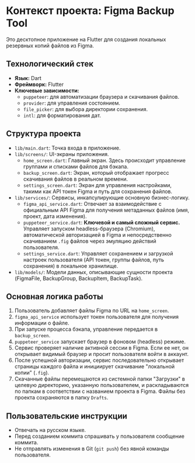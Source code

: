 # Контекст проекта: Figma Backup Tool

Это десктопное приложение на Flutter для создания локальных резервных копий файлов из Figma.

## Технологический стек
- **Язык:** Dart
- **Фреймворк:** Flutter
- **Ключевые зависимости:**
  - `puppeteer`: для автоматизации браузера и скачивания файлов.
  - `provider`: для управления состоянием.
  - `file_picker`: для выбора директории сохранения.
  - `intl`: для форматирования дат.

## Структура проекта

- `lib/main.dart`: Точка входа в приложение.
- `lib/screens/`: UI-экраны приложения.
  - `home_screen.dart`: Главный экран. Здесь происходит управление группами и списками файлов для бэкапа.
  - `backup_screen.dart`: Экран, который отображает прогресс скачивания файлов в реальном времени.
  - `settings_screen.dart`: Экран для управления настройками, такими как API токен Figma и путь для сохранения файлов.
- `lib/services/`: Сервисы, инкапсулирующие основную бизнес-логику.
  - `figma_api_service.dart`: Отвечает за взаимодействие с официальным API Figma для получения метаданных файлов (имя, проект, дата изменения).
  - `puppeteer_service.dart`: **Ключевой и самый сложный сервис.** Управляет запуском headless-браузера (Chromium), автоматической авторизацией в Figma и непосредственно скачиванием `.fig` файлов через эмуляцию действий пользователя.
  - `settings_service.dart`: Управляет сохранением и загрузкой настроек пользователя (API токен, группы файлов, путь сохранения) в локальное хранилище.
- `lib/models/`: Модели данных, описывающие сущности проекта (FigmaFile, BackupGroup, BackupItem, BackupTask).

## Основная логика работы
1.  Пользователь добавляет файлы Figma по URL на `home_screen`.
2.  `figma_api_service` использует токен пользователя для получения информации о файле.
3.  При запуске процесса бэкапа, управление передается в `backup_screen`.
4.  `puppeteer_service` запускает браузер в фоновом (headless) режиме.
5.  Сервис проверяет наличие активной сессии в Figma. Если ее нет, он открывает видимый браузер и просит пользователя войти в аккаунт.
6.  После успешной авторизации, сервис последовательно открывает страницы каждого файла и инициирует скачивание "локальной копии" (`.fig`).
7.  Скачанные файлы перемещаются из системной папки "Загрузки" в целевую директорию, указанную пользователем, и раскладываются по папкам в соответствии с названием проекта в Figma. Файлы без проекта сохраняются в папку `Drafts`.

## Пользовательские инструкции
- Отвечать на русском языке.
- Перед созданием коммита спрашивать у пользователя сообщение коммита.
- Не отправлять изменения в Git (`git push`) без явной команды пользователя.
